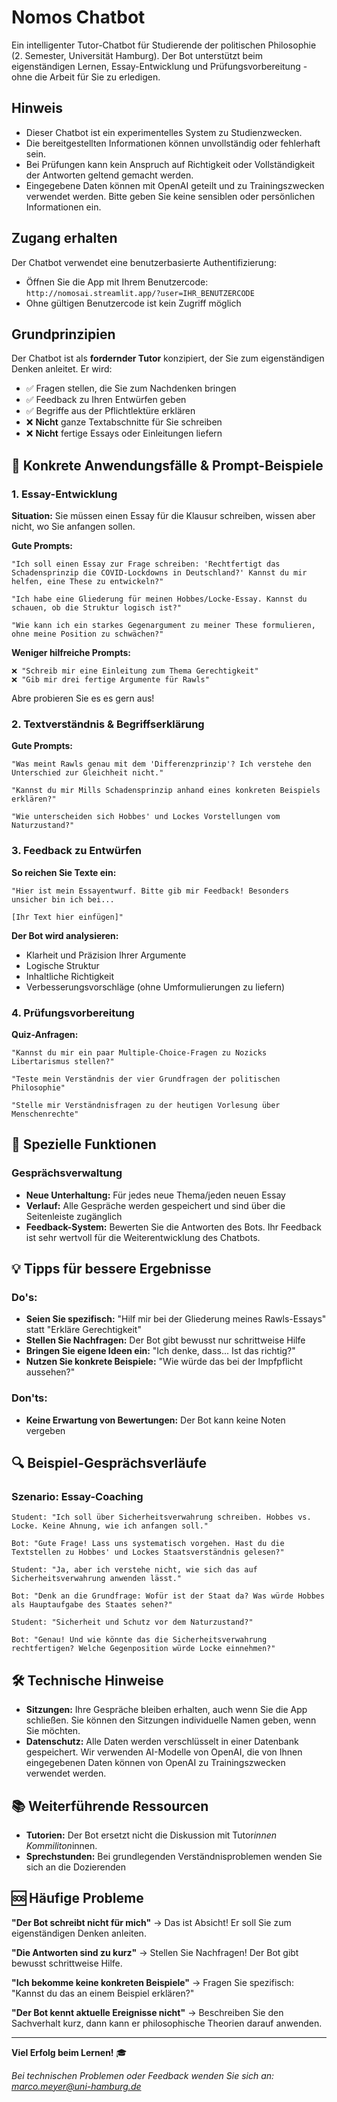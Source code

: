 # Nomos Chatbot

Ein intelligenter Tutor-Chatbot für Studierende der politischen Philosophie (2. Semester, Universität Hamburg). Der Bot unterstützt beim eigenständigen Lernen, Essay-Entwicklung und Prüfungsvorbereitung - ohne die Arbeit für Sie zu erledigen.

## Hinweis

- Dieser Chatbot ist ein experimentelles System zu Studienzwecken.
- Die bereitgestellten Informationen können unvollständig oder fehlerhaft sein.
- Bei Prüfungen kann kein Anspruch auf Richtigkeit oder Vollständigkeit der Antworten geltend gemacht werden.
- Eingegebene Daten können mit OpenAI geteilt und zu Trainingszwecken verwendet werden. Bitte geben Sie keine sensiblen oder persönlichen Informationen ein.

## Zugang erhalten

Der Chatbot verwendet eine benutzerbasierte Authentifizierung:
- Öffnen Sie die App mit Ihrem Benutzercode: `http://nomosai.streamlit.app/?user=IHR_BENUTZERCODE`
- Ohne gültigen Benutzercode ist kein Zugriff möglich

## Grundprinzipien

Der Chatbot ist als **fordernder Tutor** konzipiert, der Sie zum eigenständigen Denken anleitet. Er wird:
- ✅ Fragen stellen, die Sie zum Nachdenken bringen
- ✅ Feedback zu Ihren Entwürfen geben
- ✅ Begriffe aus der Pflichtlektüre erklären
- ❌ **Nicht** ganze Textabschnitte für Sie schreiben
- ❌ **Nicht** fertige Essays oder Einleitungen liefern

## 📝 Konkrete Anwendungsfälle & Prompt-Beispiele

### 1. Essay-Entwicklung

**Situation:** Sie müssen einen Essay für die Klausur schreiben, wissen aber nicht, wo Sie anfangen sollen.

**Gute Prompts:**
```
"Ich soll einen Essay zur Frage schreiben: 'Rechtfertigt das Schadensprinzip die COVID-Lockdowns in Deutschland?' Kannst du mir helfen, eine These zu entwickeln?"

"Ich habe eine Gliederung für meinen Hobbes/Locke-Essay. Kannst du schauen, ob die Struktur logisch ist?"

"Wie kann ich ein starkes Gegenargument zu meiner These formulieren, ohne meine Position zu schwächen?"
```

**Weniger hilfreiche Prompts:**
```
❌ "Schreib mir eine Einleitung zum Thema Gerechtigkeit"
❌ "Gib mir drei fertige Argumente für Rawls"
```

Abre probieren Sie es es gern aus!

### 2. Textverständnis & Begriffserklärung

**Gute Prompts:**
```
"Was meint Rawls genau mit dem 'Differenzprinzip'? Ich verstehe den Unterschied zur Gleichheit nicht."

"Kannst du mir Mills Schadensprinzip anhand eines konkreten Beispiels erklären?"

"Wie unterscheiden sich Hobbes' und Lockes Vorstellungen vom Naturzustand?"
```

### 3. Feedback zu Entwürfen

**So reichen Sie Texte ein:**
```
"Hier ist mein Essayentwurf. Bitte gib mir Feedback! Besonders unsicher bin ich bei...

[Ihr Text hier einfügen]"
```

**Der Bot wird analysieren:**
- Klarheit und Präzision Ihrer Argumente
- Logische Struktur
- Inhaltliche Richtigkeit
- Verbesserungsvorschläge (ohne Umformulierungen zu liefern)

### 4. Prüfungsvorbereitung

**Quiz-Anfragen:**
```
"Kannst du mir ein paar Multiple-Choice-Fragen zu Nozicks Libertarismus stellen?"

"Teste mein Verständnis der vier Grundfragen der politischen Philosophie"

"Stelle mir Verständnisfragen zu der heutigen Vorlesung über Menschenrechte"
```

## 🎯 Spezielle Funktionen

### Gesprächsverwaltung
- **Neue Unterhaltung:** Für jedes neue Thema/jeden neuen Essay
- **Verlauf:** Alle Gespräche werden gespeichert und sind über die Seitenleiste zugänglich
- **Feedback-System:** Bewerten Sie die Antworten des Bots. Ihr Feedback ist sehr wertvoll für die Weiterentwicklung des Chatbots.

## 💡 Tipps für bessere Ergebnisse

### Do's:
- **Seien Sie spezifisch:** "Hilf mir bei der Gliederung meines Rawls-Essays" statt "Erkläre Gerechtigkeit"
- **Stellen Sie Nachfragen:** Der Bot gibt bewusst nur schrittweise Hilfe
- **Bringen Sie eigene Ideen ein:** "Ich denke, dass... Ist das richtig?"
- **Nutzen Sie konkrete Beispiele:** "Wie würde das bei der Impfpflicht aussehen?"

### Don'ts:
- **Keine Erwartung von Bewertungen:** Der Bot kann keine Noten vergeben

## 🔍 Beispiel-Gesprächsverläufe

### Szenario: Essay-Coaching
```
Student: "Ich soll über Sicherheitsverwahrung schreiben. Hobbes vs. Locke. Keine Ahnung, wie ich anfangen soll."

Bot: "Gute Frage! Lass uns systematisch vorgehen. Hast du die Textstellen zu Hobbes' und Lockes Staatsverständnis gelesen?"

Student: "Ja, aber ich verstehe nicht, wie sich das auf Sicherheitsverwahrung anwenden lässt."

Bot: "Denk an die Grundfrage: Wofür ist der Staat da? Was würde Hobbes als Hauptaufgabe des Staates sehen?"

Student: "Sicherheit und Schutz vor dem Naturzustand?"

Bot: "Genau! Und wie könnte das die Sicherheitsverwahrung rechtfertigen? Welche Gegenposition würde Locke einnehmen?"
```

## 🛠️ Technische Hinweise

- **Sitzungen:** Ihre Gespräche bleiben erhalten, auch wenn Sie die App schließen. Sie können den Sitzungen individuelle Namen geben, wenn Sie möchten.
- **Datenschutz:** Alle Daten werden verschlüsselt in einer Datenbank gespeichert. Wir verwenden AI-Modelle von OpenAI, die von Ihnen eingegebenen Daten können von OpenAI zu Trainingszwecken verwendet werden.

## 📚 Weiterführende Ressourcen

- **Tutorien:** Der Bot ersetzt nicht die Diskussion mit Tutor*innen Kommiliton*innen.
- **Sprechstunden:** Bei grundlegenden Verständnisproblemen wenden Sie sich an die Dozierenden

## 🆘 Häufige Probleme

**"Der Bot schreibt nicht für mich"**
→ Das ist Absicht! Er soll Sie zum eigenständigen Denken anleiten.

**"Die Antworten sind zu kurz"**
→ Stellen Sie Nachfragen! Der Bot gibt bewusst schrittweise Hilfe.

**"Ich bekomme keine konkreten Beispiele"**
→ Fragen Sie spezifisch: "Kannst du das an einem Beispiel erklären?"

**"Der Bot kennt aktuelle Ereignisse nicht"**
→ Beschreiben Sie den Sachverhalt kurz, dann kann er philosophische Theorien darauf anwenden.

---

**Viel Erfolg beim Lernen!** 🎓

*Bei technischen Problemen oder Feedback wenden Sie sich an: marco.meyer@uni-hamburg.de*
